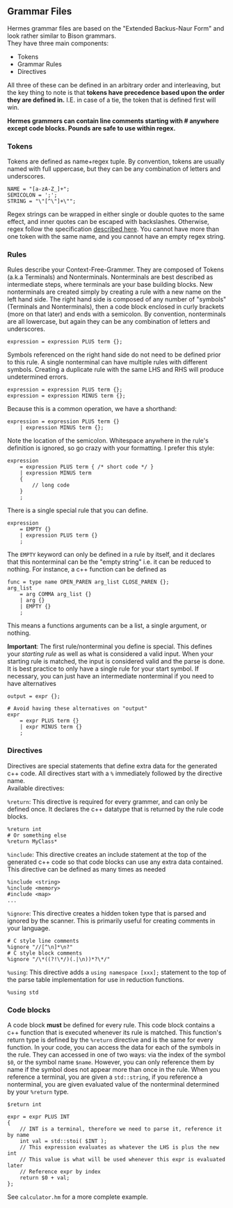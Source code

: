 
## Grammar Files
Hermes grammar files are based on the "Extended Backus-Naur Form" and look rather similar to Bison grammars.  
They have three main components:
- Tokens
- Grammar Rules
- Directives

All three of these can be defined in an arbitrary order and interleaving, but the key thing to note is that __tokens have precedence based upon the order they are defined in.__ I.E. in case of a tie, the token that is defined first will win.

__Hermes grammers can contain line comments starting with # anywhere except code blocks. Pounds are safe to use within regex.__

### Tokens
Tokens are defined as name+regex tuple. By convention, tokens are usually named with full uppercase, but they can be any combination of letters and underscores.
``` 
NAME = "[a-zA-Z_]+";
SEMICOLON = ';';
STRING = "\"[^\"]+\"";
```
Regex strings can be wrapped in either single or double quotes to the same effect, and inner quotes can be escaped with backslashes. Otherwise, regex follow the specification [described here](regex.md). You cannot have more than one token with the same name, and you cannot have an empty regex string.

### Rules
Rules describe your Context-Free-Grammer. They are composed of Tokens (a.k.a Terminals) and Nonterminals. Nonterminals are best described as intermediate steps, where terminals are your base building blocks. New nonterminals are created simply by creating a rule with a new name on the left hand side. The right hand side is composed of any number of "symbols" (Terminals and Nonterminals), then a code block enclosed in curly brackets (more on that later) and ends with a semicolon. By convention, nonterminals are all lowercase, but again they can be any combination of letters and underscores.
```
expression = expression PLUS term {};
```
Symbols referenced on the right hand side do not need to be defined prior to this rule. A single nonterminal can have multiple rules with different symbols. Creating a duplicate rule with the same LHS and RHS will produce undetermined errors. 
```
expression = expression PLUS term {};
expression = expression MINUS term {};
```
Because this is a common operation, we have a shorthand:
```
expression = expression PLUS term {}
    | expression MINUS term {};
```
Note the location of the semicolon. Whitespace anywhere in the rule's definition is ignored, so go crazy with your formatting. I prefer this style:
```
expression
    = expression PLUS term { /* short code */ }
    | expression MINUS term 
    {
        // long code
    }
    ;
```
There is a single special rule that you can define.
```
expression 
    = EMPTY {}
    | expression PLUS term {}
    ;
```
The `EMPTY` keyword can only be defined in a rule by itself, and it declares that this nonterminal can be the "empty string" i.e. it can be reduced to nothing. For instance, a 
c++ function can be defined as 
```
func = type name OPEN_PAREN arg_list CLOSE_PAREN {};
arg_list
    = arg COMMA arg_list {}
    | arg {}
    | EMPTY {}
    ;
```
This means a functions arguments can be a list, a single argument, or nothing.

__Important__: The first rule/nonterminal you define is special. This defines your *starting rule* as well as what is considered a valid input. When your starting rule is matched, the input is considered valid and the parse is done. It is best practice to only have a single rule for your start symbol. If necessary, you can just have an intermediate nonterminal if you need to have alternatives
```
output = expr {};

# Avoid having these alternatives on "output"
expr
    = expr PLUS term {}
    | expr MINUS term {}
    ;
```

### Directives
Directives are special statements that define extra data for the generated c++ code. All directives start with a `%` immediately followed by the directive name.  
Available directives:

`%return`: This directive is required for every grammer, and can only be defined once. It declares the c++ datatype that is returned by the rule code blocks.
```
%return int
# Or something else
%return MyClass*
```

`%include`: This directive creates an include statement at the top of the generated c++ code so that code blocks can use any extra data contained. This directive can be defined as many times as needed
```
%include <string>
%include <memory>
#include <map>
...
```

`%ignore`: This directive creates a hidden token type that is parsed and ignored by the scanner. This is primarily useful for creating comments in your language.
```
# C style line comments
%ignore "//[^\n]*\n?"
# C style block comments
%ignore "/\*((?!\*/)(.|\n))*?\*/"
```

`%using`: This directive adds a `using namespace [xxx];` statement to the top of the parse table implementation for use in reduction functions.
```
%using std
```

### Code blocks
A code block __must__ be defined for every rule. This code block contains a c++ function that is executed whenever its rule is matched. This function's return type is defined by the `%return` directive and is the same for every function. In your code, you can access the data for each of the symbols in the rule. They can accessed in one of two ways: via the index of the symbol `$0`, or the symbol name `$name`. However, you can only reference them by name if the symbol does not appear more than once in the rule. When you reference a terminal, you are given a `std::string`, if you reference a nonterminal, you are given evaluated value of the nonterminal determined by your `%return` type.
```
$return int

expr = expr PLUS INT
{
    // INT is a terminal, therefore we need to parse it, reference it by name
    int val = std::stoi( $INT );
    // This expression evaluates as whatever the LHS is plus the new int
    // This value is what will be used whenever this expr is evaluated later
    // Reference expr by index
    return $0 + val;
};
```

See `calculator.hm` for a more complete example.